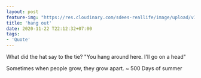```yaml
---
layout: post
feature-img: "https://res.cloudinary.com/sdees-reallife/image/upload/v1555658919/sample_feature_img.png"
title: 'hang out'
date: 2020-11-22 T22:12:32+07:00
tags:
- 'Quote'
---
```

What did the hat say to the tie? "You hang around here. I'll go on a head"

<i class="fa fa-child" style="color:plum"></i>

Sometimes when people grow, they grow apart. ~ 500 Days of summer
